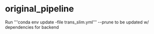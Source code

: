 # original_pipeline

Run '''conda env update -file trans_slim.yml''' --prune to be updated w/ dependencies for backend
